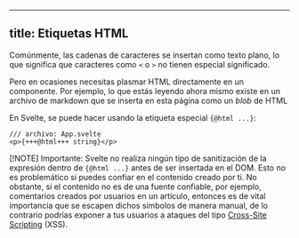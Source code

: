 <!-- ---
title: HTML tags
--- -->
---
title: Etiquetas HTML
---
<!-- TODO: anglicism blobl -->
<!-- Ordinarily, strings are inserted as plain text, meaning that characters like `<` and `>` have no special meaning. -->
Comúnmente, las cadenas de caracteres se insertan como texto plano, lo que significa que caracteres como `<` o `>` no tienen especial significado.

<!-- But sometimes you need to render HTML directly into a component. For example, the words you're reading right now exist in a markdown file that gets included on this page as a blob of HTML. -->
Pero en ocasiones necesitas plasmar HTML directamente en un componente. Por ejemplo, lo que estás leyendo ahora mismo existe en un archivo de markdown que se inserta en esta página como un *blob* de HTML

<!-- In Svelte, you do this with the special `{@html ...}` tag: -->
En Svelte, se puede hacer usando la etiqueta especial `{@html ...}`:

<!-- ```svelte
/// file: App.svelte
<p>{+++@html+++ string}</p>
``` -->
```svelte
/// archivo: App.svelte
<p>{+++@html+++ string}</p>
```

<!-- > [!NOTE] Important: Svelte doesn't perform any sanitization of the expression inside `{@html ...}` before it gets inserted into the DOM. This isn't an issue if the content is something you trust like an article you wrote yourself. However if it's some untrusted user content, e.g. a comment on an article, then it's critical that you manually escape it, otherwise you risk exposing your users to <a href="https://owasp.org/www-community/attacks/xss/" target="_blank">Cross-Site Scripting</a> (XSS) attacks. -->
[!NOTE] Importante: Svelte no realiza ningún tipo de sanitización de la expresión dentro de `{@html ...}` antes de ser insertada en el DOM. Esto no es problemático si puedes confiar en el contenido creado por ti. No obstante, si el contenido no es de una fuente confiable, por ejemplo, comentarios creados por usuarios en un artículo, entonces es de vital importancia que se escapen dichos símbolos de manera manual, de lo contrario podrías exponer a tus usuarios a ataques del tipo <a href="https://owasp.org/www-community/attacks/xss/" target="_blank">Cross-Site Scripting</a> (XSS).